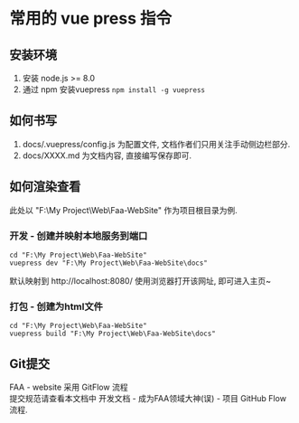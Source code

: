 # 常用的 vue press 指令

## 安装环境

1. 安装 node.js >= 8.0
2. 通过 npm 安装vuepress `npm install -g vuepress`

## 如何书写

1. docs/.vuepress/config.js 为配置文件, 文档作者们只用关注手动侧边栏部分.
2. docs/XXXX.md 为文档内容, 直接编写保存即可.

## 如何渲染查看

此处以 "F:\My Project\Web\Faa-WebSite" 作为项目根目录为例.

### 开发 - 创建并映射本地服务到端口

    cd "F:\My Project\Web\Faa-WebSite"
    vuepress dev "F:\My Project\Web\Faa-WebSite\docs"

默认映射到 http://localhost:8080/
使用浏览器打开该网址, 即可进入主页~

### 打包 - 创建为html文件

    cd "F:\My Project\Web\Faa-WebSite"
    vuepress build "F:\My Project\Web\Faa-WebSite\docs"

## Git提交

FAA - website 采用 GitFlow 流程  
提交规范请查看本文档中 开发文档 - 成为FAA领域大神(误) - 项目 GitHub Flow 流程.
